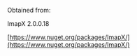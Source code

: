Obtained from:

ImapX 2.0.0.18

[https://www.nuget.org/packages/ImapX/](https://www.nuget.org/packages/ImapX/)
